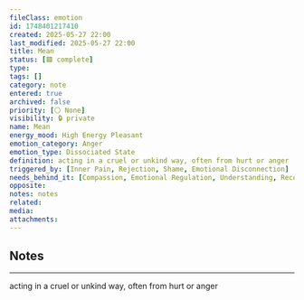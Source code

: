 ```yaml
---
fileClass: emotion
id: 1748401217410
created: 2025-05-27 22:00
last_modified: 2025-05-27 22:00
title: Mean
status: [🟩 complete]
type: 
tags: []
category: note
entered: true
archived: false
priority: [⚪ None]
visibility: 🔒 private
name: Mean
energy_mood: High Energy Pleasant
emotion_category: Anger
emotion_type: Dissociated State
definition: acting in a cruel or unkind way, often from hurt or anger
triggered_by: [Inner Pain, Rejection, Shame, Emotional Disconnection]
needs_behind_it: [Compassion, Emotional Regulation, Understanding, Reconnection, Self-Worth]
opposite: 
notes: notes
related: 
media: 
attachments:
---
```


## Notes
---
acting in a cruel or unkind way, often from hurt or anger

